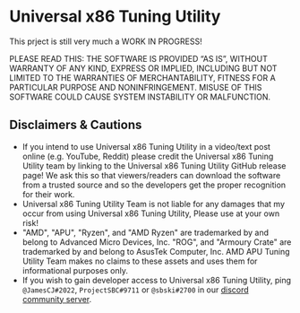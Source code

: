 # Universal x86 Tuning Utility

This prject is still very much a WORK IN PROGRESS!

PLEASE READ THIS: THE SOFTWARE IS PROVIDED “AS IS”, WITHOUT WARRANTY OF ANY KIND, EXPRESS OR IMPLIED, INCLUDING BUT NOT LIMITED TO THE WARRANTIES OF MERCHANTABILITY, FITNESS FOR A PARTICULAR PURPOSE AND NONINFRINGEMENT. MISUSE OF THIS SOFTWARE COULD CAUSE SYSTEM INSTABILITY OR MALFUNCTION.

## Disclaimers & Cautions
- If you intend to use Universal x86 Tuning Utility in a video/text post online (e.g. YouTube, Reddit) please credit the Universal x86 Tuning Utility team by linking to the Universal x86 Tuning Utility GitHub release page! We ask this so that viewers/readers can download the software from a trusted source and so the developers get the proper recognition for their work.
- Universal x86 Tuning Utility Team is not liable for any damages that my occur from using Universal x86 Tuning Utility, Please use at your own risk!
- "AMD", "APU", "Ryzen", and "AMD Ryzen" are trademarked by and belong to Advanced Micro Devices, Inc. "ROG", and "Armoury Crate" are trademarked by and belong to AsusTek Computer, Inc. AMD APU Tuning Utility Team makes no claims to these assets and uses them for informational purposes only.
- If you wish to gain developer access to Universal x86 Tuning Utility, ping `@JamesCJ#2022`, `ProjectSBC#9711` or `@sbski#2700` in our [discord community server](https://discord.gg/M3hVqnT4pQ). 
